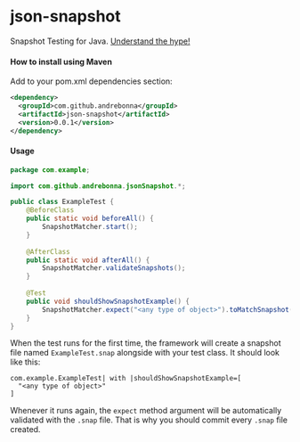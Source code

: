 # json-snapshot
Snapshot Testing for Java. [Understand the hype!](https://facebook.github.io/jest/docs/en/snapshot-testing.html)

#### How to install using Maven

Add to your pom.xml dependencies section:

```xml
<dependency>
  <groupId>com.github.andrebonna</groupId>
  <artifactId>json-snapshot</artifactId>
  <version>0.0.1</version>
</dependency>
```


#### Usage

```java
package com.example;

import com.github.andrebonna.jsonSnapshot.*;

public class ExampleTest {
    @BeforeClass
    public static void beforeAll() {
        SnapshotMatcher.start();
    }
    
    @AfterClass
    public static void afterAll() {
        SnapshotMatcher.validateSnapshots();
    }
    
    @Test
    public void shouldShowSnapshotExample() {
        SnapshotMatcher.expect("<any type of object>").toMatchSnapshot();
    }
}
```

When the test runs for the first time, the framework will create a snapshot file named `ExampleTest.snap` alongside with your test class. It should look like this:
```text
com.example.ExampleTest| with |shouldShowSnapshotExample=[
  "<any type of object>"
]
```

Whenever it runs again, the `expect` method argument will be automatically validated with the `.snap` file. That is why you should commit every `.snap` file created.



